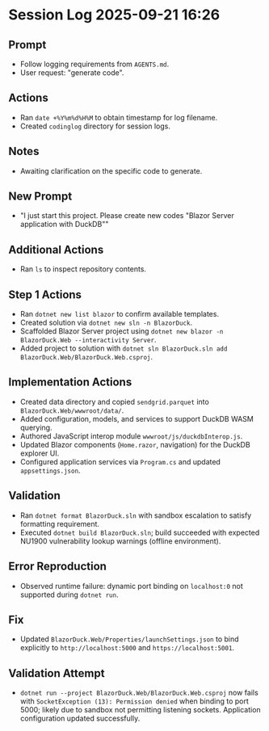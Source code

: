 # Session Log 2025-09-21 16:26

## Prompt
- Follow logging requirements from `AGENTS.md`.
- User request: "generate code".

## Actions
- Ran `date +%Y%m%d%H%M` to obtain timestamp for log filename.
- Created `codinglog` directory for session logs.

## Notes
- Awaiting clarification on the specific code to generate.

## New Prompt
- "I just start this project. Please create new codes \"Blazor Server application with DuckDB\""

## Additional Actions
- Ran `ls` to inspect repository contents.

## Step 1 Actions
- Ran `dotnet new list blazor` to confirm available templates.
- Created solution via `dotnet new sln -n BlazorDuck`.
- Scaffolded Blazor Server project using `dotnet new blazor -n BlazorDuck.Web --interactivity Server`.
- Added project to solution with `dotnet sln BlazorDuck.sln add BlazorDuck.Web/BlazorDuck.Web.csproj`.

## Implementation Actions
- Created data directory and copied `sendgrid.parquet` into `BlazorDuck.Web/wwwroot/data/`.
- Added configuration, models, and services to support DuckDB WASM querying.
- Authored JavaScript interop module `wwwroot/js/duckdbInterop.js`.
- Updated Blazor components (`Home.razor`, navigation) for the DuckDB explorer UI.
- Configured application services via `Program.cs` and updated `appsettings.json`.

## Validation
- Ran `dotnet format BlazorDuck.sln` with sandbox escalation to satisfy formatting requirement.
- Executed `dotnet build BlazorDuck.sln`; build succeeded with expected NU1900 vulnerability lookup warnings (offline environment).

## Error Reproduction
- Observed runtime failure: dynamic port binding on `localhost:0` not supported during `dotnet run`.

## Fix
- Updated `BlazorDuck.Web/Properties/launchSettings.json` to bind explicitly to `http://localhost:5000` and `https://localhost:5001`.

## Validation Attempt
- `dotnet run --project BlazorDuck.Web/BlazorDuck.Web.csproj` now fails with `SocketException (13): Permission denied` when binding to port 5000; likely due to sandbox not permitting listening sockets. Application configuration updated successfully.
